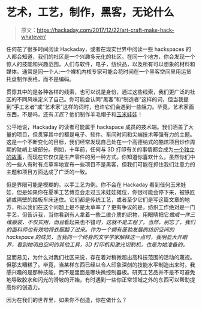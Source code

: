 # 艺术，工艺，制作，黑客，无论什么

> 原文：<https://hackaday.com/2017/12/22/art-craft-make-hack-whatever/>

任何花了很多时间阅读 Hackaday，或者在现实世界中阅读一些 hackspaces 的人都会知道，我们的社区是一个兴趣多元化的社区。在同一个地方，你会发现一个惊人的技能和兴趣范围，人们与软件，电子，纺织品，以及所有可以想象的材料和媒体。通常是同一个人:一个裸机内核专家可能会花时间在一个黑客空间里用运货托盘制作表格，而不是编码。

贯穿其中的是各种各样的线索，也可以说是身份，通过这些线索，我们更广泛的社区的不同风味定义了自己。你可能会认同“黑客”和“制造者”这样的词，但当我提到“手工艺者”或“艺术家”这样的词时，也许它们会遇到一些阻力。毕竟，艺术家画东西，不是吗，还有*工匠*？他们制作羊毛帽子和[玉米娃娃](https://en.wikipedia.org/wiki/Corn_dolly)！

公平地说，Hackaday 的读者可能属于 hackspace 成员的技术端。我们涵盖了大量的项目，但贯穿其中的都是电子、软件、车间时间和尖端技术等强有力的主题。这是一个不断变化的目标，我们经常发现自己处在一个高德纳式的酷炫项目炒作周期的陡峭上坡部分。例如，十年前，任何与 3D 打印有关的事情都会成为[一个独立的故事](https://hackaday.com/2006/02/15/reprap-the-replicating-rapid-prototyper/)，而现在它仅仅是生产零件的另一种方式。你知道你喜欢什么，虽然你们中的一些人有时有点草率地宣布一些项目不是黑客，但我们可能在抓住我们注意力的主题和项目方面达成了广泛的一致。

但是界限可能是模糊的。以手工艺为例。你不会在 Hackaday 看到任何玉米娃娃，但是如果你在夏季工艺博览会走过玉米娃娃摊位，你很可能会停下来，被铁匠铺或隔壁的踏板车床迷住。它们都是传统工艺，或者至少它们是写这篇文章的地方，所以我们在这个问题上是不是太草率了？更有争议的是，纺织工作绝对是一门手艺，但告诉我，当你看到有人拿着一些二维介质的织物，用眼睛把它*做成一件三维服装，不仅实用，而且*看起来也不错*时，这就不是工程了。当然，别忘了，我们的面料师也有效地将衣服翻了过来。作为一个拥有蓬勃发展的纺织空间的 hackspace 的成员，当我向一个终身的文字学家解释这一点时，我明显大开眼界，看到她明白空间的其他工具，3D 打印机和激光切割机，也是为她准备的。*

显而易见，为什么对我们社区来说，存在着对稍微超出高科技范围的活动的蔑视。但那太糟糕了。毕竟，当某样东西已经以令人印象深刻的技能水平制造出来时，我感兴趣的是那种技能，而不是里面是哪块微控制器板。研究工艺品并不是不可避免地导致胶水和闪光的滑坡的开始，有时遇到一些你正常领域之外的东西可以帮助提高你的创造力。

因为在我们的世界里，如果你不创造，你在做什么？